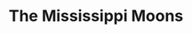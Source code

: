 ---
title: "The Mississippi Moons"
summary: "None"
slug: "the-mississippi-moons"
image: "the-mississippi-moons.jpg"
apple_music_artist_url: "None"
wikipedia_url: "none"
---